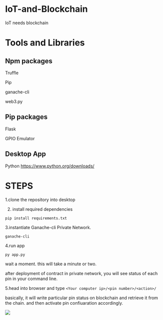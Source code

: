 # IoT-and-Blockchain
IoT needs blockchain
# Tools and Libraries
## Npm packages
Truffle

Pip

ganache-cli

web3.py

## Pip packages
Flask

GPIO Emulator
## Desktop App

Python
https://www.python.org/downloads/

# STEPS
1.clone the repository into desktop

2. install required dependencies

```pip install requirements.txt```

3.instantiate Ganache-cli Private Network.

```ganache-cli```

4.run app

```py app.py```

wait a moment. this will take a minute or two.

after deployment of contract in private network, you will see status of each pin in your command line.

5.head into browser and type ```<Your computer ip>/<pin number>/<action>/```

basically, it will write particular pin status on blockchain and retrieve it from the chain. and then activate pin confiuaration accordingly.

<img align=center src="https://github.com/Salmandabbakuti/IoT-and-Blockchain/blob/master/Screenshot%20(79).png">
